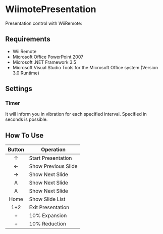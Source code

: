 # WiimotePresentation
Presentation control with WiiRemote:

## Requirements
- Wii Remote
- Microsoft Office PowerPoint 2007
- Microsoft .NET Framework 3.5
- Microsoft Visual Studio Tools for the Microsoft Office system (Version 3.0 Runtime)

## Settings
### Timer
It will inform you in vibration for each specified interval. 
Specified in seconds is possible.

## How To Use
| Button | Operation |
| :-------------: | ------------- |
| ↑ | Start Presentation |
| ← | Show Previous Slide |
| → | Show Next Slide |
| A | Show Next Slide |
| A | Show Next Slide |
| Home | Show Slide List |
| 1+2 | Exit Presentation |
| + | 10% Expansion |
| + | 10% Reduction |
